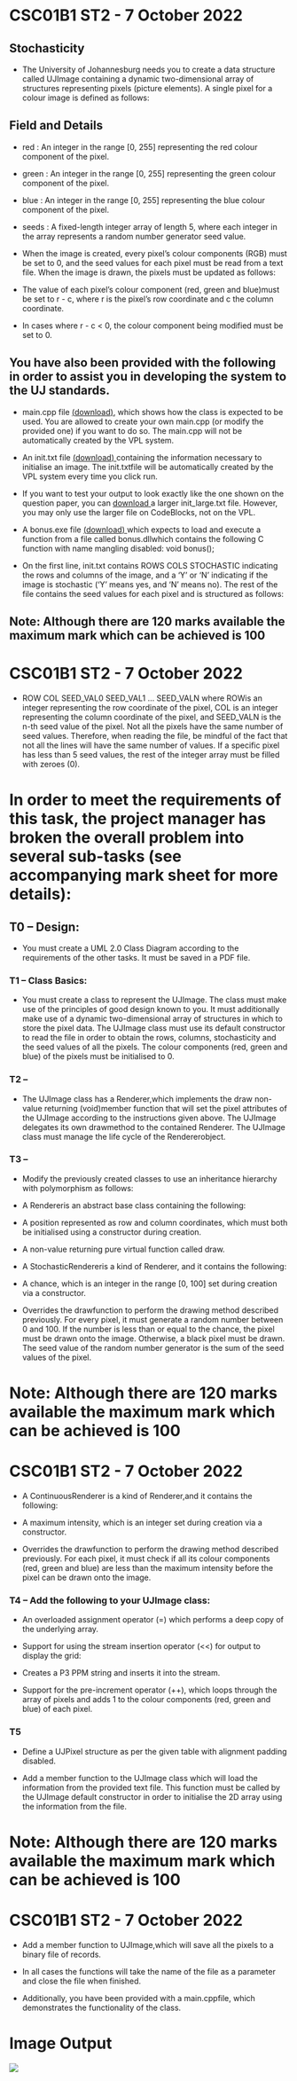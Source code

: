 ﻿# CSC01B1 ST2 - 7 October 2022

## Stochasticity

- The University of Johannesburg needs you to create a data structure called UJImage containing a dynamic two-dimensional array of structures representing pixels (picture elements). A single pixel for a colour image is defined as follows:

## Field and Details
- red : An integer in the range [0, 255] representing the red colour component of the pixel.

- green : An integer in the range [0, 255] representing the green colour component of the pixel.

- blue  : An integer in the range [0, 255] representing the blue colour    component of the pixel.

- seeds : A fixed-length integer array of length 5, where each integer in the array represents a random number generator seed value.

- When the image is created, every pixel’s colour components (RGB) must be set to 0, and the seed values for each pixel must be read from a text file. When the image is drawn, the pixels must be updated as follows:

- The value of each pixel’s colour component (red, green and blue)must be set to r - c, where r is the pixel’s row coordinate and c the column coordinate.

- In cases where r - c < 0, the colour component being modified must be set to 0.

## You have also been provided with the following in order to assist you in developing the system to the UJ standards.

- main.cpp file [(](https://www.dropbox.com/sh/4jt63exvdp1unaj/AADPRFUjuUjBsOTdCwR7ntzwa?dl=0)[download](https://www.dropbox.com/sh/4jt63exvdp1unaj/AADPRFUjuUjBsOTdCwR7ntzwa?dl=0)[)](https://www.dropbox.com/sh/4jt63exvdp1unaj/AADPRFUjuUjBsOTdCwR7ntzwa?dl=0), which shows how the class is expected to be used. You are allowed to create your own main.cpp (or modify the provided one) if you want to do so. The main.cpp will not be automatically created by the VPL system.

- An init.txt file [(](https://www.dropbox.com/sh/4jt63exvdp1unaj/AADPRFUjuUjBsOTdCwR7ntzwa?dl=0)[download](https://www.dropbox.com/sh/4jt63exvdp1unaj/AADPRFUjuUjBsOTdCwR7ntzwa?dl=0)[)](https://www.dropbox.com/sh/4jt63exvdp1unaj/AADPRFUjuUjBsOTdCwR7ntzwa?dl=0)[ ](https://www.dropbox.com/sh/4jt63exvdp1unaj/AADPRFUjuUjBsOTdCwR7ntzwa?dl=0)containing the information necessary to initialise an image. The init.txtfile will be automatically created by the VPL system every time you click run.

- If you want to test your output to look exactly like the one shown on the question paper, you can [download](https://www.dropbox.com/sh/4jt63exvdp1unaj/AADPRFUjuUjBsOTdCwR7ntzwa?dl=0)[ ](https://www.dropbox.com/sh/4jt63exvdp1unaj/AADPRFUjuUjBsOTdCwR7ntzwa?dl=0)a larger init\_large.txt file. However, you may only use the larger file on CodeBlocks, not on the VPL.

- A bonus.exe file [(](https://www.dropbox.com/sh/4jt63exvdp1unaj/AADPRFUjuUjBsOTdCwR7ntzwa?dl=0)[download](https://www.dropbox.com/sh/4jt63exvdp1unaj/AADPRFUjuUjBsOTdCwR7ntzwa?dl=0)[)](https://www.dropbox.com/sh/4jt63exvdp1unaj/AADPRFUjuUjBsOTdCwR7ntzwa?dl=0)[ ](https://www.dropbox.com/sh/4jt63exvdp1unaj/AADPRFUjuUjBsOTdCwR7ntzwa?dl=0)which expects to load and execute a function from a file called bonus.dllwhich contains the following C function with name mangling disabled: void bonus();

- On the first line, init.txt contains ROWS COLS STOCHASTIC indicating the rows   and columns of the image, and a ‘Y’ or ‘N’ indicating if the image is stochastic (‘Y’ means yes, and ‘N’ means no). The rest of the file contains the seed values for each pixel and is structured as follows:

## Note: Although there are 120 marks available the maximum mark which can be achieved is 100

# CSC01B1 ST2 - 7 October 2022

- ROW COL SEED\_VAL0 SEED\_VAL1 … SEED\_VALN where ROWis an integer representing the row coordinate of the pixel, COL is an integer representing the column coordinate of the pixel, and SEED\_VALN is the n-th seed value of the pixel. Not all the pixels have the same number of seed values. Therefore, when reading the file, be mindful of the fact that not all the lines will have the same number of values. If a specific pixel has less than 5 seed values, the rest of the integer array must be filled with zeroes (0).

# In order to meet the requirements of this task, the project manager has broken the overall problem into several sub-tasks (see accompanying mark sheet for more details):

## T0 – Design: 

- You must create a UML 2.0 Class Diagram according to the requirements of the other tasks. It must be saved in a PDF file.

### T1 – Class Basics: 

- You must create a class to represent the UJImage. The class must make use of the principles of good design known to you. It must additionally make use of a dynamic two-dimensional array of structures in which to store the pixel data. The UJImage class must use its default constructor to read the file in order to obtain the rows, columns, stochasticity and the seed values of all the pixels. The colour components (red, green and blue) of the pixels must be initialised to 0.

### T2 – 

- The UJImage class has a Renderer,which implements the draw non-value returning (void)member function that will set the pixel attributes of the UJImage according to the instructions given above. The UJImage delegates its own drawmethod to the contained Renderer. The UJImage class must manage the life cycle of the Rendererobject.

### T3 – 

- Modify the previously created classes to use an inheritance hierarchy with polymorphism as follows:

- A Rendereris an abstract base class containing the following: 
   
- A position represented as row and column coordinates, which must both be initialised using a constructor during creation.

- A non-value returning pure virtual function called draw.

- A StochasticRendereris a kind of Renderer, and it contains the following:

- A chance, which is an integer in the range [0, 100] set during creation via a constructor.

- Overrides the drawfunction to perform the drawing method described previously. For every pixel, it must generate a random number between 0 and 100. If the number is less than or equal to the chance, the pixel must be drawn onto the image. Otherwise, a black pixel must be drawn. The seed value of the random number generator is the sum of the seed values of the pixel.

# Note: Although there are 120 marks available the maximum mark which can be achieved is 100

# CSC01B1 ST2 - 7 October 2022

- A ContinuousRenderer is a kind of Renderer,and it contains the following:

- A maximum intensity, which is an integer set during creation via a constructor.

- Overrides the drawfunction to perform the drawing method described previously. For each pixel, it must check if all its colour components (red, green and blue) are less than the maximum intensity before the pixel can be drawn onto the image.

### T4 – Add the following to your UJImage class:

- An overloaded assignment operator (=) which performs a deep copy of the underlying array.

- Support for using the stream insertion operator (<<) for output to display the grid:
   
- Creates a P3 PPM string and inserts it into the stream.

- Support for the pre-increment operator (++), which loops through the array of pixels and adds 1 to the colour components (red, green and blue) of each pixel.

### T5

- Define a UJPixel structure as per the given table with alignment padding disabled.

- Add a member function to the UJImage class which will load the information from the provided text file. This function must be called by the UJImage default constructor in order to initialise the 2D array using the information from the file.

# Note: Although there are 120 marks available the maximum mark which can be achieved is 100

# CSC01B1 ST2 - 7 October 2022

- Add a member function to UJImage,which will save all the pixels to a binary file of records.

- In all cases the functions will take the name of the file as a parameter and close the file when finished.

- Additionally, you have been provided with a main.cppfile, which demonstrates the functionality of the class.

# Image Output

![](bin/Debug/image.ppm)